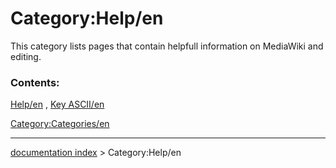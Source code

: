 # Category:Help/en
This category lists pages that contain helpfull information on MediaWiki and editing.

### Contents:

[Help/en](Help/en.md) , [Key ASCII/en](Key_ASCII/en.md)

[Category:Categories/en](Category:Categories/en.md)

---
[documentation index](../README.md) > Category:Help/en
